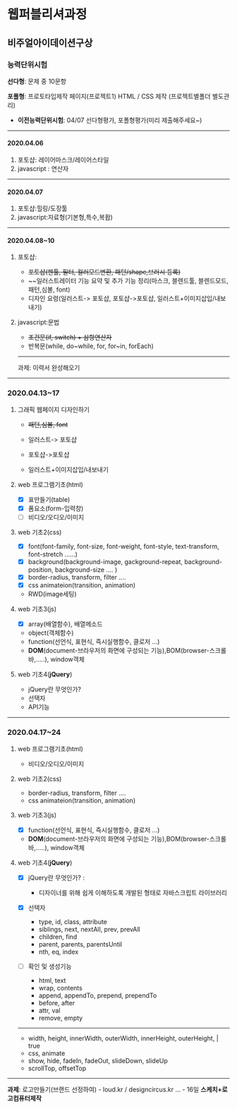 # 웹퍼블리셔과정

## 비주얼아이데이션구상

### 능력단위시험

**선다형**: 문제 중 10문항

**포폴형**: 프로토타입제작 페이지(프로젝트1) HTML / CSS 제작 (프로젝트별폴더 별도관리)

- **이전능력단위시험**: 04/07 선다형평가, 포폴형평가(미리 제출해주세요~)

---

#### 2020.04.06

1. 포토샵: 레이어마스크/레이어스타일
2. javascript : 연산자

---

#### 2020.04.07

1. 포토샵:힐링/도장툴
2. javascript:자료형(기본형,특수,복홥)

---

#### 2020.04.08~10

1. 포토샵: 
   - ~~포토샵(펜툴, 필터, 컬러모드변환, 패턴/shape,브러시 등록)~~
   - ~~일러스트레이터 기능 요약 및 추가 기능 정리(마스크, 블렌드툴, 블렌드모드, 패턴,심볼, font)
   - 디자인 요령(일러스트-> 포토샵, 포토샵->포토샵, 일러스트+이미지삽입/내보내기)
   
2. javascript:문법
   - ~~조건문(if, switch) + 삼항연산자~~
   - 반복문(while, do~while, for, for~in, forEach)
   
   ---
   
   과제: 이력서 완성해오기

---

### 2020.04.13~17

1. 그래픽 웹페이지 디자인하기 

   - ~~패턴,심볼, font~~

   - 일러스트-> 포토샵
   - 포토샵->포토샵
   - 일러스트+이미지삽입/내보내기

2. web 프로그램기초(html)
   - [x] 표만들기(table)
   - [x] 폼요소(form-입력창)
   - [ ] 비디오/오디오/이미지

3. web 기초2(css)
   - [x] font(font-family, font-size, font-weight, font-style, text-transform, font-stretch ......)
   - [x] background(background-image, gackground-repeat, background-position, background-size .... )
   - [x] border-radius, transform, filter ....
   - [x] css animateion(transition, animation)
   - RWD(image세팅)

4. web 기초3(js)
   - [x] array(배열함수), 배열메소드
   - object(객체함수)
   - function(선언식, 표현식, 즉시실행함수, 클로저 ...)
   - **DOM**(document-브라우저의 화면에 구성되는 기능),BOM(browser-스크롤바,.....), window객체

5. web 기초4(**jQuery**)
   - jQuery란 무엇인가?
   - 선택자
   - API기능

---

### 2020.04.17~24

1. web 프로그램기초(html)
   
   - 비디오/오디오/이미지
2. web 기초2(css)
   - border-radius, transform, filter ....
   - css animateion(transition, animation)
3. web 기초3(js)
   - [x] function(선언식, 표현식, 즉시실행함수, 클로저 ...)
   - **DOM**(document-브라우저의 화면에 구성되는 기능),BOM(browser-스크롤바,.....), window객체
4. web 기초4(**jQuery**)
   - [x] jQuery란 무엇인가? : 

     - 디자이너를 위해 쉽게 이해하도록 개발된 형태로 자바스크립트 라이브러리

   - [x] 선택자 

     - type, id, class, attribute
     - siblings, next, nextAll, prev, prevAll
     - children, find
     - parent, parents, parentsUntil
     - nth, eq, index

   - [ ] 확인 및 생성기능

     - html, text
     - wrap, contents
     - append, appendTo, prepend, prependTo
     - before, after
     - attr, val
     - remove, empty

   - -------------------------------------------------------------------

     - width, height, innerWidth, outerWidth, innerHeight, outerHeight, | true
     - css, animate
     - show, hide, fadeIn, fadeOut, slideDown, slideUp
     - scrollTop, offsetTop

---

**과제**: 로고만들기(브랜드 선정하여) - loud.kr / designcircus.kr ...   - 16일 **스케치+로고컴퓨터제작**





